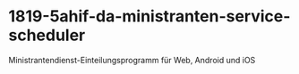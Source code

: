 # 1819-5ahif-da-ministranten-service-scheduler
Ministrantendienst-Einteilungsprogramm für Web, Android und iOS
